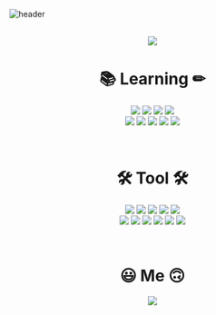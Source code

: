 ![header](https://capsule-render.vercel.app/api?type=waving&reversal=true&color=timeGradient&height=300&section=header&title_color=fff&text=gurdl0525🕹%20&fontSize=90)
<br><br>

<div align="center">
<a herf="https://github.com/gurdl0525/github-readme-stats">
<img src="https://github-readme-stats.vercel.app/api?username=gurdl0525&bg_color=30,d234eb,34cfeb&title_color=fff&text_color=fff"/></a>
</div>

<h1 align="center"><b>📚 Learning ✏</b></h1>
<p align="center">
<img src="https://img.shields.io/badge/Kotlin-7F52FF?style=flat-square&logo=Kotlin&logoColor=white"/></a>
<img src="https://img.shields.io/badge/Spring-6DB33F?style=flat-square&logo=Spring&logoColor=white"/></a> 
<img src="https://img.shields.io/badge/Spring Boot-6DB33F?style=flat-square&logo=SpringBoot&logoColor=white"/></a>
<img src="https://img.shields.io/badge/SpringSecurity-6DB33F?style=flat-square&logo=SpringSecurity&logoColor=white"/></a><br>
<img src="https://img.shields.io/badge/C/C++-A8B9CC?style=flat-square&logo=C&logoColor=white"/></a>
<img src="https://img.shields.io/badge/Java-1E8CBE?style=flat-square&logo=Java&logoColor=white"/></a>
<img src="https://img.shields.io/badge/MySQL-4479A1?style=flat-square&logo=MySQL&logoColor=white"/></a>
<img src="https://img.shields.io/badge/Linux(centOS8)-EE0000?style=flat-square&logo=RedHat&logoColor=white"/></a>
<img src="https://img.shields.io/badge/Redis-DC382D?style=flat-square&logo=Redis&logoColor=white"/></a></p><br>
<h1 align="center"><b>🛠 Tool 🛠</b></h1>
<p align="center">
<img src="https://img.shields.io/badge/Intellij IDEA-0C70F2?style=flat-square&logo=IntellijIDEA&logoColor=white"/></a>
<img src="https://img.shields.io/badge/Visual Studio-5C2D91?style=flat-square&logo=VisualStudio&logoColor=white"/></a>
<img src="https://img.shields.io/badge/Visual Studio Code-007ACC?style=flat-square&logo=VisualStudioCode&logoColor=white"/><a>
<img src="https://img.shields.io/badge/Postman-FF6C37?style=flat-square&logo=Postman&logoColor=white"/></a>
<img src="https://img.shields.io/badge/Docker-2496ED?style=flat-square&logo=Docker&logoColor=white"/></a>
<br>
<img src="https://img.shields.io/badge/GitHub-181717?style=flat-square&logo=GitHub&logoColor=white"/></a>
<img src="https://img.shields.io/badge/GitKraken-179287?style=flat-square&logo=GitKraken&logoColor=white"/></a>
<img src="https://img.shields.io/badge/Power Shell-5391FE?style=flat-square&logo=PowerShell&logoColor=white"/></a>
<img src="https://img.shields.io/badge/Data Grip-B36EE8?style=flat-square&logo=DataGrip&logoColor=white"/></a>
<img src="https://img.shields.io/badge/VMware-607078?style=flat-square&logo=VMware&logoColor=white"/></a>
<img src="https://img.shields.io/badge/AWS-232F3E?style=flat-square&logo=Amazonaws&logoColor=white"/></a></p><br>
<h1 align="center"><b>😃 Me 🙃</b></h1>
<p align="center">
<a href="https://tulip-scarecrow-278.notion.site/Concept-summary-08df9680e0784557ab0b09cb3de2341c"><img src="https://img.shields.io/badge/Notion-000000?style=flat-square&logo=Notion&logoColor=white"/></a></p>
